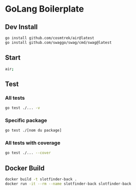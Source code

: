 # GoLang Boilerplate

## Dev Install

```bash
go install github.com/cosmtrek/air@latest
go install github.com/swaggo/swag/cmd/swag@latest
```

## Start

```bash
air;
```

## Test

### All tests

```bash
go test ./... -v
```

### Specific package

```bash
go test ./[nom du package]
```

### All tests with coverage

```bash
go test ./... --cover
```

## Docker Build

```bash
docker build -t slotfinder-back .
docker run -it --rm --name slotfinder-back slotfinder-back
```
